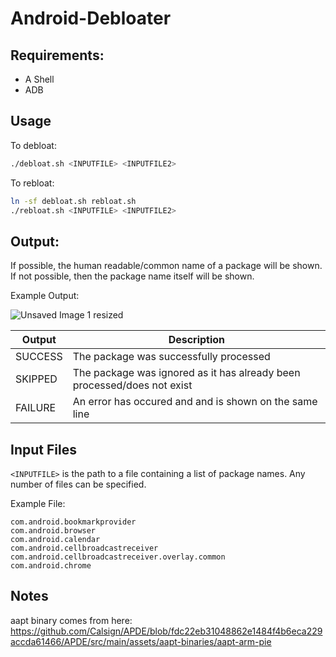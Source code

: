 # Android-Debloater

## Requirements:

* A Shell
* ADB

## Usage

To debloat:
``` sh
./debloat.sh <INPUTFILE> <INPUTFILE2>
```

To rebloat:
``` sh
ln -sf debloat.sh rebloat.sh
./rebloat.sh <INPUTFILE> <INPUTFILE2>
```

## Output:

If possible, the human readable/common name of a package will be shown. If not possible, then the package name itself will be shown.

Example Output:

![Unsaved Image 1 resized](https://user-images.githubusercontent.com/66972514/167492490-6aae2335-408c-4877-a611-a08ea047cc14.png)

| Output | Description |
|---|---|
| SUCCESS | The package was successfully processed |
| SKIPPED | The package was ignored as it has already been processed/does not exist |
| FAILURE | An error has occured and and is shown on the same line|

## Input Files

```<INPUTFILE>``` is the path to a file containing a list of package names. Any number of files can be specified.

Example File:
```
com.android.bookmarkprovider
com.android.browser
com.android.calendar
com.android.cellbroadcastreceiver
com.android.cellbroadcastreceiver.overlay.common
com.android.chrome
```

## Notes
aapt binary comes from here: https://github.com/Calsign/APDE/blob/fdc22eb31048862e1484f4b6eca229accda61466/APDE/src/main/assets/aapt-binaries/aapt-arm-pie
